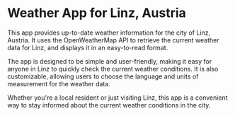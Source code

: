# Weather App for Linz, Austria

This app provides up-to-date weather information for the city of Linz, Austria. It uses the OpenWeatherMap API to retrieve the current weather data for Linz, and displays it in an easy-to-read format.

The app is designed to be simple and user-friendly, making it easy for anyone in Linz to quickly check the current weather conditions. It is also customizable, allowing users to choose the language and units of measurement for the weather data.

Whether you're a local resident or just visiting Linz, this app is a convenient way to stay informed about the current weather conditions in the city.